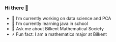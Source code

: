 ### Hi there 👋
- 🔭 I’m currently working on data science and PCA
- 🌱 I’m currently learning java in school
- 💬 Ask me about Bilkent Mathematical Society
- ⚡ Fun fact: I am a mathematics major at Bilkent

<!--
**farukbeygo/farukbeygo** is a ✨ _special_ ✨ repository because its `README.md` (this file) appears on your GitHub profile.

Here are some ideas to get you started:


-->
